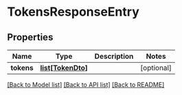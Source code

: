 # TokensResponseEntry

## Properties
| Name       | Type                              | Description | Notes      |
| ---------- | --------------------------------- | ----------- | ---------- |
| **tokens** | [**list[TokenDto]**](TokenDto.md) |             | [optional] |

[[Back to Model list]](../README.md#documentation-for-models) [[Back to API list]](../README.md#documentation-for-api-endpoints) [[Back to README]](../README.md)

